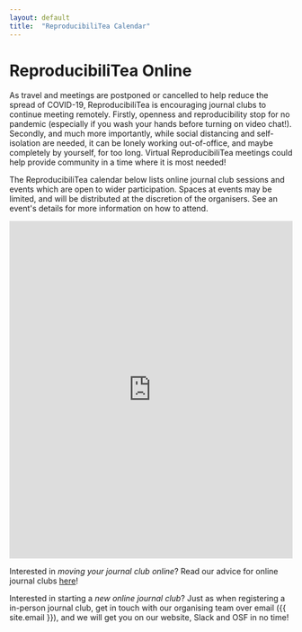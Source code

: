 ```yaml
---
layout: default
title:  "ReproducibiliTea Calendar"
---
```


# ReproducibiliTea Online

As travel and meetings are postponed or cancelled to help reduce the spread of COVID-19, ReproducibiliTea is encouraging journal clubs to continue meeting remotely. Firstly, openness and reproducibility stop for no pandemic (especially if you wash your hands before turning on video chat!). Secondly, and much more importantly, while social distancing and self-isolation are needed, it can be lonely working out-of-office, and maybe completely by yourself, for too long. Virtual ReproducibiliTea meetings could help provide community in a time where it is most needed! 

The ReproducibiliTea calendar below lists online journal club sessions and events which are open to wider participation. Spaces at events may be limited, and will be distributed at the discretion of the organisers. See an event's details for more information on how to attend.

<iframe src="https://calendar.google.com/calendar/embed?height=600&amp;wkst=2&amp;bgcolor=%23ffffff&amp;ctz=Europe%2FLondon&amp;src=OHRyYnRncWZ1cWZscDN0YzdibjZsZjNldDhAZ3JvdXAuY2FsZW5kYXIuZ29vZ2xlLmNvbQ&amp;color=%23E67C73&amp;hl=en_GB" style="border-width:0" width="100%" height="600" frameborder="0" scrolling="no"></iframe>

Interested in *moving your journal club online*? Read our advice for online journal clubs <a href="/online/">here</a>! 

Interested in starting a *new online journal club*? Just as when registering a in-person journal club, get in touch with our organising team over email ({{ site.email }}), and we will get you on our website, Slack and OSF in no time!


